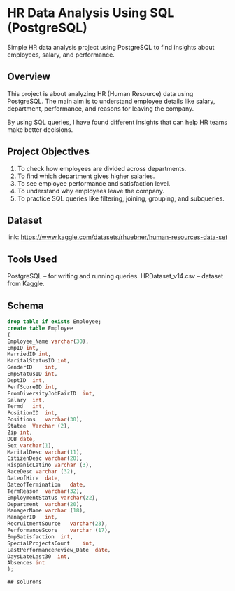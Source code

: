 # HR Data Analysis Using SQL (PostgreSQL)
Simple HR data analysis project using PostgreSQL to find insights about employees, salary, and performance.

## Overview
This project is about analyzing HR (Human Resource) data using PostgreSQL.
The main aim is to understand employee details like salary, department, performance, and reasons for leaving the company.

By using SQL queries, I have found different insights that can help HR teams make better decisions.

## Project Objectives
1. To check how employees are divided across departments.
2. To find which department gives higher salaries.
3. To see employee performance and satisfaction level.
4. To understand why employees leave the company.
5. To practice SQL queries like filtering, joining, grouping, and subqueries.
   
## Dataset
link: https://www.kaggle.com/datasets/rhuebner/human-resources-data-set

## Tools Used
PostgreSQL – for writing and running queries.
HRDataset_v14.csv – dataset from Kaggle.

## Schema 
```sql
drop table if exists Employee;
create table Employee
(
Employee_Name varchar(30),
EmpID int,
MarriedID int,
MaritalStatusID	int,
GenderID	int,
EmpStatusID	int,
DeptID	int,
PerfScoreID	int,
FromDiversityJobFairID	int,
Salary	int,
Termd	int,
PositionID	int,
Positions	varchar(30),
Statee	Varchar (2),
Zip	int,
DOB	date,
Sex	varchar(1),
MaritalDesc	varchar(11),
CitizenDesc	varchar(20),
HispanicLatino varchar (3),
RaceDesc varchar (32),
DateofHire	date,
DateofTermination	date,
TermReason	varchar(32),
EmploymentStatus varchar(22),
Department	varchar(20),
ManagerName	varchar (18),
ManagerID	int,
RecruitmentSource	varchar(23),
PerformanceScore	varchar (17),
EmpSatisfaction	 int,
SpecialProjectsCount	int,
LastPerformanceReview_Date	date,
DaysLateLast30	int,
Absences int
);

## solurons
